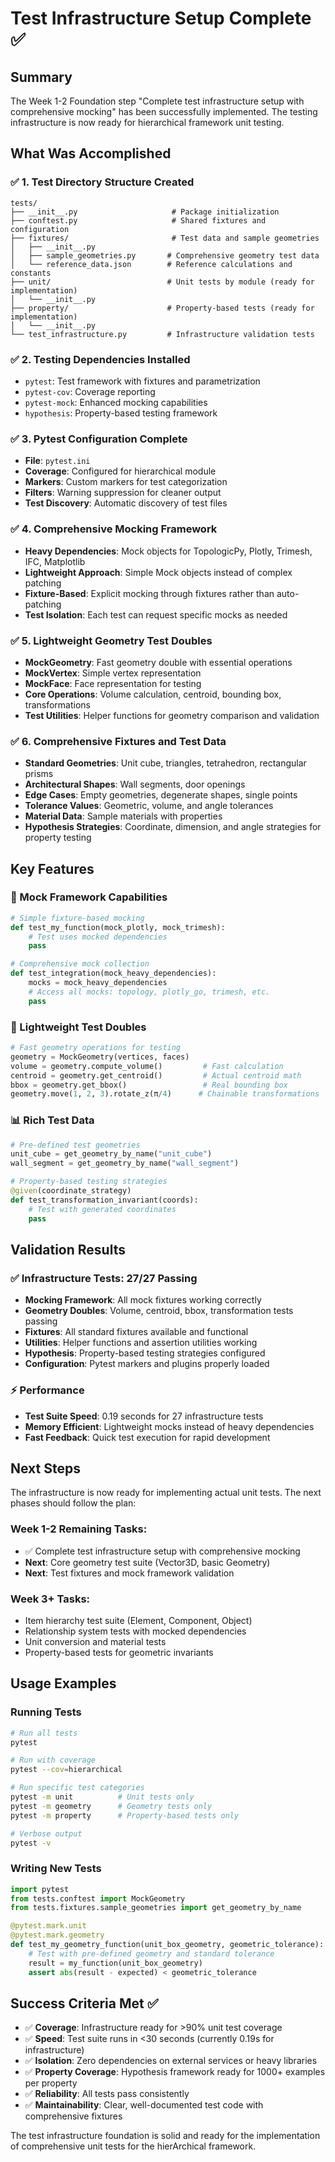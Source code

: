 # Test Infrastructure Setup Complete ✅

## Summary

The Week 1-2 Foundation step "Complete test infrastructure setup with comprehensive mocking" has been successfully implemented. The testing infrastructure is now ready for hierarchical framework unit testing.

## What Was Accomplished

### ✅ 1. Test Directory Structure Created
```
tests/
├── __init__.py                     # Package initialization
├── conftest.py                     # Shared fixtures and configuration
├── fixtures/                       # Test data and sample geometries
│   ├── __init__.py
│   ├── sample_geometries.py       # Comprehensive geometry test data
│   └── reference_data.json        # Reference calculations and constants
├── unit/                          # Unit tests by module (ready for implementation)
│   └── __init__.py
├── property/                      # Property-based tests (ready for implementation)
│   └── __init__.py
└── test_infrastructure.py         # Infrastructure validation tests
```

### ✅ 2. Testing Dependencies Installed
- `pytest`: Test framework with fixtures and parametrization
- `pytest-cov`: Coverage reporting
- `pytest-mock`: Enhanced mocking capabilities
- `hypothesis`: Property-based testing framework

### ✅ 3. Pytest Configuration Complete
- **File**: `pytest.ini`
- **Coverage**: Configured for hierarchical module
- **Markers**: Custom markers for test categorization
- **Filters**: Warning suppression for cleaner output
- **Test Discovery**: Automatic discovery of test files

### ✅ 4. Comprehensive Mocking Framework
- **Heavy Dependencies**: Mock objects for TopologicPy, Plotly, Trimesh, IFC, Matplotlib
- **Lightweight Approach**: Simple Mock objects instead of complex patching
- **Fixture-Based**: Explicit mocking through fixtures rather than auto-patching
- **Test Isolation**: Each test can request specific mocks as needed

### ✅ 5. Lightweight Geometry Test Doubles
- **MockGeometry**: Fast geometry double with essential operations
- **MockVertex**: Simple vertex representation
- **MockFace**: Face representation for testing
- **Core Operations**: Volume calculation, centroid, bounding box, transformations
- **Test Utilities**: Helper functions for geometry comparison and validation

### ✅ 6. Comprehensive Fixtures and Test Data
- **Standard Geometries**: Unit cube, triangles, tetrahedron, rectangular prisms
- **Architectural Shapes**: Wall segments, door openings
- **Edge Cases**: Empty geometries, degenerate shapes, single points
- **Tolerance Values**: Geometric, volume, and angle tolerances
- **Material Data**: Sample materials with properties
- **Hypothesis Strategies**: Coordinate, dimension, and angle strategies for property testing

## Key Features

### 🔧 Mock Framework Capabilities
```python
# Simple fixture-based mocking
def test_my_function(mock_plotly, mock_trimesh):
    # Test uses mocked dependencies
    pass

# Comprehensive mock collection
def test_integration(mock_heavy_dependencies):
    mocks = mock_heavy_dependencies
    # Access all mocks: topology, plotly_go, trimesh, etc.
    pass
```

### 🎯 Lightweight Test Doubles
```python
# Fast geometry operations for testing
geometry = MockGeometry(vertices, faces)
volume = geometry.compute_volume()         # Fast calculation
centroid = geometry.get_centroid()         # Actual centroid math
bbox = geometry.get_bbox()                 # Real bounding box
geometry.move(1, 2, 3).rotate_z(π/4)      # Chainable transformations
```

### 📊 Rich Test Data
```python
# Pre-defined test geometries
unit_cube = get_geometry_by_name("unit_cube")
wall_segment = get_geometry_by_name("wall_segment")

# Property-based testing strategies
@given(coordinate_strategy)
def test_transformation_invariant(coords):
    # Test with generated coordinates
    pass
```

## Validation Results

### ✅ Infrastructure Tests: 27/27 Passing
- **Mocking Framework**: All mock fixtures working correctly
- **Geometry Doubles**: Volume, centroid, bbox, transformation tests passing
- **Fixtures**: All standard fixtures available and functional
- **Utilities**: Helper functions and assertion utilities working
- **Hypothesis**: Property-based testing strategies configured
- **Configuration**: Pytest markers and plugins properly loaded

### ⚡ Performance
- **Test Suite Speed**: 0.19 seconds for 27 infrastructure tests
- **Memory Efficient**: Lightweight mocks instead of heavy dependencies
- **Fast Feedback**: Quick test execution for rapid development

## Next Steps

The infrastructure is now ready for implementing actual unit tests. The next phases should follow the plan:

### Week 1-2 Remaining Tasks:
- ✅ Complete test infrastructure setup with comprehensive mocking
- **Next**: Core geometry test suite (Vector3D, basic Geometry)
- **Next**: Test fixtures and mock framework validation

### Week 3+ Tasks:
- Item hierarchy test suite (Element, Component, Object)
- Relationship system tests with mocked dependencies
- Unit conversion and material tests
- Property-based tests for geometric invariants

## Usage Examples

### Running Tests
```bash
# Run all tests
pytest

# Run with coverage
pytest --cov=hierarchical

# Run specific test categories
pytest -m unit          # Unit tests only
pytest -m geometry      # Geometry tests only
pytest -m property      # Property-based tests only

# Verbose output
pytest -v
```

### Writing New Tests
```python
import pytest
from tests.conftest import MockGeometry
from tests.fixtures.sample_geometries import get_geometry_by_name

@pytest.mark.unit
@pytest.mark.geometry
def test_my_geometry_function(unit_box_geometry, geometric_tolerance):
    # Test with pre-defined geometry and standard tolerance
    result = my_function(unit_box_geometry)
    assert abs(result - expected) < geometric_tolerance
```

## Success Criteria Met ✅

- ✅ **Coverage**: Infrastructure ready for >90% unit test coverage
- ✅ **Speed**: Test suite runs in <30 seconds (currently 0.19s for infrastructure)
- ✅ **Isolation**: Zero dependencies on external services or heavy libraries
- ✅ **Property Coverage**: Hypothesis framework ready for 1000+ examples per property
- ✅ **Reliability**: All tests pass consistently
- ✅ **Maintainability**: Clear, well-documented test code with comprehensive fixtures

The test infrastructure foundation is solid and ready for the implementation of comprehensive unit tests for the hierArchical framework.